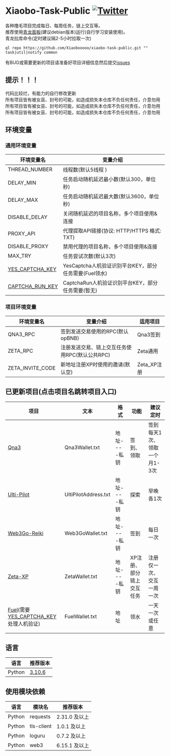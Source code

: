 # Xiaobo-Task-Public [![Twitter](https://img.shields.io/twitter/follow/0xiaobo)](https://twitter.com/intent/follow?screen_name=0xiaobo)

各种撸毛项目完成每日、每周任务，链上交互等。  
推荐使用[青龙面板](https://github.com/whyour/qinglong)(建议debian版本)运行(自行学习安装使用)。  
青龙拉库命令(定时建议隔2-5小时拉取一次)

```
ql repo https://github.com/Xiaobooooo/xiaobo-task-public.git "" task|util|notify common
```

有BUG或需要更新的项目请准备好项目详细信息然后提交[issues](https://github.com/Xiaobooooo/xiaobo-ql-open/issues)

## 提示！！！

代码比较烂，有能力的自行修改更新  
所有项目皆有被女巫、封号的可能，如造成损失本仓库不负任何责任，介意勿用  
所有项目皆有被女巫、封号的可能，如造成损失本仓库不负任何责任，介意勿用  
所有项目皆有被女巫、封号的可能，如造成损失本仓库不负任何责任，介意勿用

## 环境变量

### 通用环境变量

| 环境变量名                                                                                   | 变量介绍                                 | 
|-----------------------------------------------------------------------------------------|--------------------------------------|
| THREAD_NUMBER                                                                           | 线程数(默认5线程 )                          | 
| DELAY_MIN                                                                               | 任务启动随机延迟最小数(默认300，单位秒)               | 
| DELAY_MAX                                                                               | 任务启动随机延迟最大数(默认3600，单位秒)              |
| DISABLE_DELAY                                                                           | 关闭随机延迟的项目名称，多个项目使用&连接                |
| PROXY_API                                                                               | 代理提取API链接(协议: HTTP/HTTPS 格式: TXT)    |
| DISABLE_PROXY                                                                           | 禁用代理的项目名称，多个项目使用&连接                  |
| MAX_TRY                                                                                 | 任务尝试次数(默认3次)                         | 
| [YES_CAPTCHA_KEY](https://yescaptcha.com/i/iwRpT7)                                      | YesCaptcha人机验证识别平台KEY，部分任务需要(Fuel领水) | 
| [CAPTCHA_RUN_KEY](https://captcha.run/sso?inviter=4a6c9794-4159-4588-8686-f80958b6018c) | CaptchaRun人机验证识别平台KEY，部分任务需要(暂无)     | 

### 项目环境变量

| 环境变量名            | 变量介绍                        | 适用项目      |
|------------------|-----------------------------|-----------|
| QNA3_RPC         | 签到发送交易使用的RPC(默认opBNB)       | Qna3签到    |
| ZETA_RPC         | 注册发送交易、链上交互任务使用RPC(默认公共RPC) | Zeta通用    |
| ZETA_INVITE_CODE | 新地址注册XP时使用的邀请(默认空)          | Zeta_XP注册 |

## 已更新项目(点击项目名跳转项目入口)

| 项目                                                                                                                                                                                                                                                                                                                                                    | 文本                   | 格式       | 功能            | 建议定时             |
|-------------------------------------------------------------------------------------------------------------------------------------------------------------------------------------------------------------------------------------------------------------------------------------------------------------------------------------------------------|----------------------|----------|---------------|------------------|
| [Qna3](https://qna3.ai/vote)                                                                                                                                                                                                                                                                                                                          | Qna3Wallet.txt       | 地址----私钥 | 签到、领取         | 签到每天1次、领取一个月1-3次 |
| [Ulti-Pilot](https://pilot.ultiverse.io/?inviteCode=8dKkU)                                                                                                                                                                                                                                                                                            | UltiPilotAddress.txt | 地址----私钥 | 探索            | 早晚各1次            |
| [Web3Go-Reiki](https://reiki.web3go.xyz?ref=80621285de961cb2)                                                                                                                                                                                                                                                                                         | Web3GoWallet.txt     | 地址----私钥 | 签到            | 每日一次             |
| [Zeta-XP](https://hub.zetachain.com/zh-CN/xp?code=YWRkcmVzcz0weDgwQjhCZURCYjI1N2UxMjQ4MDljYUI2MzdmZUY0MDc3RTAyNDYzMTEmZXhwaXJhdGlvbj0xNzEyNzU3MjA0JnI9MHhmZWNmZTkzN2ZiNjJhNzMwMmIxMjU2Yzk4YjNiMWZjMzI4YzgxNmZjMGI0YTkxMzQ5YTJhYzllNzBkYWNmYmQ5JnM9MHgxNWZmNjA1MmJjYmQ1YjZjODM0NzJmNjc5ZDZmMGU2ZTc0MjNkY2Y5NWVlNWI4ZjUxMGE0ZDYzNDkwYzc5NDIyJnY9Mjg%3D) | ZetaWallet.txt       | 地址----私钥 | XP注册、部分链上交互任务 | 注册仅一次、交互一周一次     |
| [Fuel](https://faucet-beta-5.fuel.network/)(需要[YES_CAPTCHA_KEY](https://yescaptcha.com/i/iwRpT7)处理人机验证)                                                                                                                                                                                                                                     | FuelWallet.txt       | 地址       | 领水            | 一天一次或任意          |

## 语言

| 语言     | 推荐版本                                                            |
|--------|-----------------------------------------------------------------|
| Python | [3.10.6](https://www.python.org/downloads/release/python-3106/) |

## 使用模块依赖

| 语言     | 模块名        | 推荐版本       | 
|--------|------------|------------|
| Python | requests   | 2.31.0 及以上 |
| Python | tls-client | 1.0.1 及以上  |
| Python | loguru     | 0.7.2 及以上  |
| Python | web3       | 6.15.1 及以上 |

